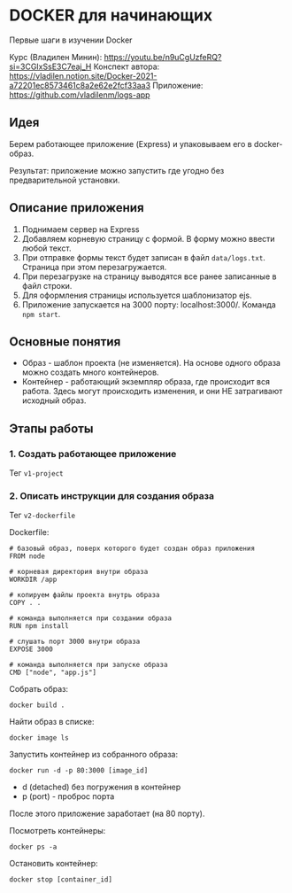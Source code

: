 # DOCKER для начинающих

Первые шаги в изучении Docker

Курс (Владилен Минин): https://youtu.be/n9uCgUzfeRQ?si=3CGIxSsE3C7eaj_H
Конспект автора: https://vladilen.notion.site/Docker-2021-a72201ec8573461c8a2e62e2fcf33aa3
Приложение: https://github.com/vladilenm/logs-app

## Идея

Берем работающее приложение (Express) и упаковываем его в docker-образ. 

Результат: приложение можно запустить где угодно без предварительной установки.

## Описание приложения

1. Поднимаем сервер на Express
2. Добавляем корневую страницу с формой. В форму можно ввести любой текст.
3. При отправке формы текст будет записан в файл `data/logs.txt`. Страница при этом перезагружается.
4. При перезагрузке на страницу выводятся все ранее записанные в файл строки. 
5. Для оформления страницы используется шаблонизатор ejs.
6. Приложение запускается на 3000 порту: localhost:3000/. Команда `npm start`.

## Основные понятия

- Образ - шаблон проекта (не изменяется). На основе одного образа можно создать много контейнеров.
- Контейнер - работающий экземпляр образа, где происходит вся работа. Здесь могут происходить изменения, и они НЕ затрагивают исходный образ.

## Этапы работы

### 1. Создать работающее приложение

Тег `v1-project` 

### 2. Описать инструкции для создания образа

Тег `v2-dockerfile`

Dockerfile:

```
# базовый образ, поверх которого будет создан образ приложения
FROM node

# корневая директория внутри образа
WORKDIR /app

# копируем файлы проекта внутрь образа 
COPY . .

# команда выполняется при создании образа
RUN npm install 

# слушать порт 3000 внутри образа
EXPOSE 3000

# команда выполняется при запуске образа
CMD ["node", "app.js"]
```

Собрать образ:

```
docker build .
```

Найти образ в списке: 

```
docker image ls
```

Запустить контейнер из собранного образа:

```
docker run -d -p 80:3000 [image_id]
```

- d (detached) без погружения в контейнер
- p (port) - проброс порта

После этого приложение заработает (на 80 порту).

Посмотреть контейнеры:

```
docker ps -a
```

Остановить контейнер:

```
docker stop [container_id]
```
